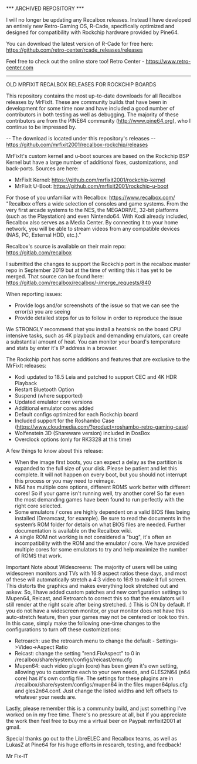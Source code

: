 *** ARCHIVED REPOSITORY ***

I will no longer be updating any Recalbox releases. Instead I have developed an entirely new Retro-Gaming OS, R-Cade, specifically optimized and designed for compatibility with Rockchip hardware provided by Pine64.

You can download the latest version of R-Cade for free here: https://github.com/retro-center/rcade_releases/releases

Feel free to check out the online store too!
Retro Center - https://www.retro-center.com

------------------------------

OLD MRFIXIT RECALBOX RELEASES FOR ROCKCHIP BOARDS


This repository contains the most up-to-date downloads for all Recalbox releases by MrFixIt. These are community builds that have been in development for some time now and have included a good number of contributors in both testing as well as debugging. The majority of these contributors are from the PINE64 community (http://www.pine64.org), who I continue to be impressed by.

-- The download is located under this repository's releases -- https://github.com/mrfixit2001/recalbox-rockchip/releases


MrFixIt's custom kernel and u-boot sources are based on the Rockchip BSP Kernel but have a large number of additional fixes, customizations, and back-ports. Sources are here:
* MrFixIt Kernel: https://github.com/mrfixit2001/rockchip-kernel
* MrFixIt U-Boot: https://github.com/mrfixit2001/rockchip-u-boot

For those of you unfamiliar with Recalbox: https://www.recalbox.com/ "Recalbox offers a wide selection of consoles and game systems. From the very first arcade systems to the NES, the MEGADRIVE, 32-bit platforms (such as the Playstation) and even Nintendo64. With Kodi already included, Recalbox also serves as a Media Center. By connecting it to your home network, you will be able to stream videos from any compatible devices (NAS, PC, External HDD, etc.)."


Recalbox's source is available on their main repo: https://gitlab.com/recalbox


I submitted the changes to support the Rockchip port in the recalbox master repo in September 2019 but at the time of writing this it has yet to be merged. That source can be found here: https://gitlab.com/recalbox/recalbox/-/merge_requests/840


When reporting issues:

* Provide logs and/or screenshots of the issue so that we can see the error(s) you are seeing
* Provide detailed steps for us to follow in order to reproduce the issue


We STRONGLY recommend that you install a heatsink on the board CPU intensive tasks, such as 4K playback and demanding emulators, can create a substantial amount of heat. You can monitor your board's temperature and stats by enter it's IP address in a browser.


The Rockchip port has some additions and features that are exclusive to the MrFixIt releases:
* Kodi updated to 18.5 Leia and patched to support CEC and 4K HDR Playback
* Restart Bluetooth Option
* Suspend (where supported)
* Updated emulator core versions
* Additional emulator cores added
* Default configs optimized for each Rockchip board
* Included support for the Roshambo Case (https://www.cloudmedia.com/?product=roshambo-retro-gaming-case)
* Wolfenstein 3D (Shareware version) included in DosBox
* Overclock options (only for RK3328 at this time)


A few things to know about this release: 
* When the image first boots, you can expect a delay as the partition is expanded to the full size of your disk. Please be patient and let this complete. It will not happen on every boot, but you should not interrupt this process or you may need to reimage.
* N64 has multiple core options, different ROMS work better with different cores! So if your game isn't running well, try another core! So far even the most demanding games have been found to run perfectly with the right core selected.
* Some emulators / cores are highly dependent on a valid BIOS files being installed (Dreamcast, for example). Be sure to read the documents in the system’s ROM folder for details on what BIOS files are needed. Further documentation is available on the Recalbox wiki.
* A single ROM not working is not considered a "bug", it's often an incompatibility with the ROM and the emulator / core. We have provided multiple cores for some emulators to try and help maximize the number of ROMS that work.


Important Note about Widescreens: The majority of users will be using widescreen monitors and TVs with 16:9 aspect ratios these days, and most of these will automatically stretch a 4:3 video to 16:9 to make it full screen. This distorts the graphics and makes everything look stretched out and askew. So, I have added custom patches and new configuration settings to Mupen64, Reicast, and Retroarch to correct this so that the emulators will still render at the right scale after being stretched. :) This is ON by default. If you do not have a widescreen monitor, or your monitor does not have this auto-stretch feature, then your games may not be centered or look too thin. In this case, simply make the following one-time changes to the configurations to turn off these customizations:
* Retroarch: use the retroarch menu to change the default - Settings->Video->Aspect Ratio
* Reicast: change the setting "rend.FixAspect" to 0 in /recalbox/share/system/configs/reicast/emu.cfg
* Mupen64: each video plugin (core) has been given it's own setting, allowing you to customize each to your own needs, and GLES2N64 (n64 core) has it's own config file. The settings for these plugins are in /recalbox/share/system/configs/mupen64 in the files mupen64plus.cfg and gles2n64.conf. Just change the listed widths and left offsets to whatever your needs are.


Lastly, please remember this is a community build, and just something I've worked on in my free time. There's no pressure at all, but if you appreciate the work then feel free to buy me a virtual beer on Paypal: mrfixit2001 at gmail.

Special thanks go out to the LibreELEC and Recalbox teams, as well as LukasZ at Pine64 for his huge efforts in research, testing, and feedback!

Mr Fix-IT
